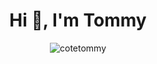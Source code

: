 <h1 align="center">Hi 👋, I'm Tommy</h1>   


<p align="center"><img align="center" src="https://github-readme-streak-stats.herokuapp.com/?user=cotetommy&theme=dark" alt="cotetommy" /> 
